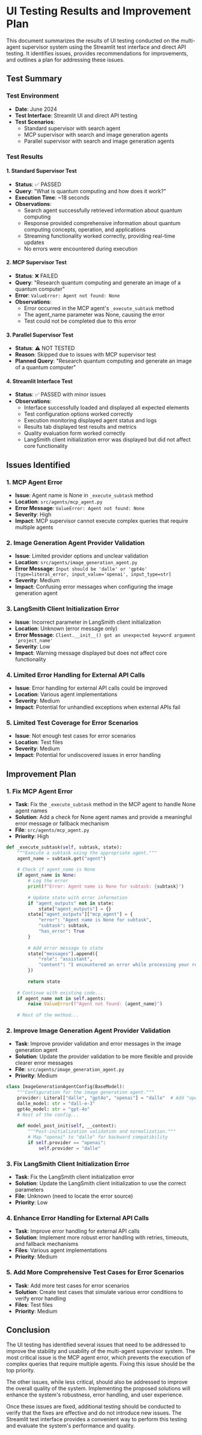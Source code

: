 # UI Testing Results and Improvement Plan

This document summarizes the results of UI testing conducted on the multi-agent supervisor system using the Streamlit test interface and direct API testing. It identifies issues, provides recommendations for improvements, and outlines a plan for addressing these issues.

## Test Summary

### Test Environment
- **Date**: June 2024
- **Test Interface**: Streamlit UI and direct API testing
- **Test Scenarios**: 
  - Standard supervisor with search agent
  - MCP supervisor with search and image generation agents
  - Parallel supervisor with search and image generation agents

### Test Results

#### 1. Standard Supervisor Test
- **Status**: ✅ PASSED
- **Query**: "What is quantum computing and how does it work?"
- **Execution Time**: ~18 seconds
- **Observations**:
  - Search agent successfully retrieved information about quantum computing
  - Response provided comprehensive information about quantum computing concepts, operation, and applications
  - Streaming functionality worked correctly, providing real-time updates
  - No errors were encountered during execution

#### 2. MCP Supervisor Test
- **Status**: ❌ FAILED
- **Query**: "Research quantum computing and generate an image of a quantum computer"
- **Error**: `ValueError: Agent not found: None`
- **Observations**:
  - Error occurred in the MCP agent's `_execute_subtask` method
  - The agent_name parameter was None, causing the error
  - Test could not be completed due to this error

#### 3. Parallel Supervisor Test
- **Status**: ⚠️ NOT TESTED
- **Reason**: Skipped due to issues with MCP supervisor test
- **Planned Query**: "Research quantum computing and generate an image of a quantum computer"

#### 4. Streamlit Interface Test
- **Status**: ✅ PASSED with minor issues
- **Observations**:
  - Interface successfully loaded and displayed all expected elements
  - Test configuration options worked correctly
  - Execution monitoring displayed agent status and logs
  - Results tab displayed test results and metrics
  - Quality evaluation form worked correctly
  - LangSmith client initialization error was displayed but did not affect core functionality

## Issues Identified

### 1. MCP Agent Error
- **Issue**: Agent name is None in `_execute_subtask` method
- **Location**: `src/agents/mcp_agent.py`
- **Error Message**: `ValueError: Agent not found: None`
- **Severity**: High
- **Impact**: MCP supervisor cannot execute complex queries that require multiple agents

### 2. Image Generation Agent Provider Validation
- **Issue**: Limited provider options and unclear validation
- **Location**: `src/agents/image_generation_agent.py`
- **Error Message**: `Input should be 'dalle' or 'gpt4o' [type=literal_error, input_value='openai', input_type=str]`
- **Severity**: Medium
- **Impact**: Confusing error messages when configuring the image generation agent

### 3. LangSmith Client Initialization Error
- **Issue**: Incorrect parameter in LangSmith client initialization
- **Location**: Unknown (error message only)
- **Error Message**: `Client.__init__() got an unexpected keyword argument 'project_name'`
- **Severity**: Low
- **Impact**: Warning message displayed but does not affect core functionality

### 4. Limited Error Handling for External API Calls
- **Issue**: Error handling for external API calls could be improved
- **Location**: Various agent implementations
- **Severity**: Medium
- **Impact**: Potential for unhandled exceptions when external APIs fail

### 5. Limited Test Coverage for Error Scenarios
- **Issue**: Not enough test cases for error scenarios
- **Location**: Test files
- **Severity**: Medium
- **Impact**: Potential for undiscovered issues in error handling

## Improvement Plan

### 1. Fix MCP Agent Error
- **Task**: Fix the `_execute_subtask` method in the MCP agent to handle None agent names
- **Solution**: Add a check for None agent names and provide a meaningful error message or fallback mechanism
- **File**: `src/agents/mcp_agent.py`
- **Priority**: High

```python
def _execute_subtask(self, subtask, state):
    """Execute a subtask using the appropriate agent."""
    agent_name = subtask.get("agent")
    
    # Check if agent_name is None
    if agent_name is None:
        # Log the error
        print(f"Error: Agent name is None for subtask: {subtask}")
        
        # Update state with error information
        if "agent_outputs" not in state:
            state["agent_outputs"] = {}
        state["agent_outputs"]["mcp_agent"] = {
            "error": "Agent name is None for subtask",
            "subtask": subtask,
            "has_error": True
        }
        
        # Add error message to state
        state["messages"].append({
            "role": "assistant",
            "content": "I encountered an error while processing your request: Could not determine which agent to use for a subtask."
        })
        
        return state
    
    # Continue with existing code...
    if agent_name not in self.agents:
        raise ValueError(f"Agent not found: {agent_name}")
    
    # Rest of the method...
```

### 2. Improve Image Generation Agent Provider Validation
- **Task**: Improve provider validation and error messages in the image generation agent
- **Solution**: Update the provider validation to be more flexible and provide clearer error messages
- **File**: `src/agents/image_generation_agent.py`
- **Priority**: Medium

```python
class ImageGenerationAgentConfig(BaseModel):
    """Configuration for the image generation agent."""
    provider: Literal["dalle", "gpt4o", "openai"] = "dalle"  # Add "openai" as an alias for "dalle"
    dalle_model: str = "dall-e-3"
    gpt4o_model: str = "gpt-4o"
    # Rest of the config...
    
    def model_post_init(self, __context):
        """Post-initialization validation and normalization."""
        # Map "openai" to "dalle" for backward compatibility
        if self.provider == "openai":
            self.provider = "dalle"
```

### 3. Fix LangSmith Client Initialization Error
- **Task**: Fix the LangSmith client initialization error
- **Solution**: Update the LangSmith client initialization to use the correct parameters
- **File**: Unknown (need to locate the error source)
- **Priority**: Low

### 4. Enhance Error Handling for External API Calls
- **Task**: Improve error handling for external API calls
- **Solution**: Implement more robust error handling with retries, timeouts, and fallback mechanisms
- **Files**: Various agent implementations
- **Priority**: Medium

### 5. Add More Comprehensive Test Cases for Error Scenarios
- **Task**: Add more test cases for error scenarios
- **Solution**: Create test cases that simulate various error conditions to verify error handling
- **Files**: Test files
- **Priority**: Medium

## Conclusion

The UI testing has identified several issues that need to be addressed to improve the stability and usability of the multi-agent supervisor system. The most critical issue is the MCP agent error, which prevents the execution of complex queries that require multiple agents. Fixing this issue should be the top priority.

The other issues, while less critical, should also be addressed to improve the overall quality of the system. Implementing the proposed solutions will enhance the system's robustness, error handling, and user experience.

Once these issues are fixed, additional testing should be conducted to verify that the fixes are effective and do not introduce new issues. The Streamlit test interface provides a convenient way to perform this testing and evaluate the system's performance and quality.
